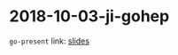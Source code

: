 # 2018-10-03-ji-gohep

`go-present` link: [slides](https://talks.godoc.org/github.com/sbinet/talks/2018/2018-10-03-ji-gohep/talk.slide)
